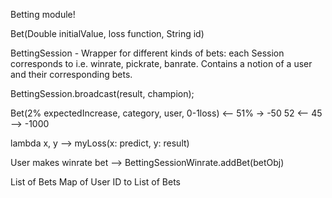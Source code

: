 Betting module!


Bet(Double initialValue, loss function, String id)

BettingSession - Wrapper for different kinds of bets: each Session corresponds to i.e. winrate, pickrate, banrate.
Contains a notion of a user and their corresponding bets.

BettingSession.broadcast(result, champion);

Bet(2% expectedIncrease, category, user, 0-1loss) <-- 51% -> -50
52 <-- 45 --> -1000

lambda x, y --> myLoss(x: predict, y: result)

User makes winrate bet --> BettingSessionWinrate.addBet(betObj)
    

List of Bets
Map of User ID to List of Bets

